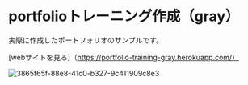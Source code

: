# portfolioトレーニング作成（gray）

実際に作成したポートフォリオのサンプルです。

[webサイトを見る]（https://portfolio-training-gray.herokuapp.com/）


![3865f65f-88e8-41c0-b327-9c411909c8e3](https://user-images.githubusercontent.com/90839596/185578082-d1d70f14-33ca-4efd-aeb4-a3c03b5cb1d7.png)
